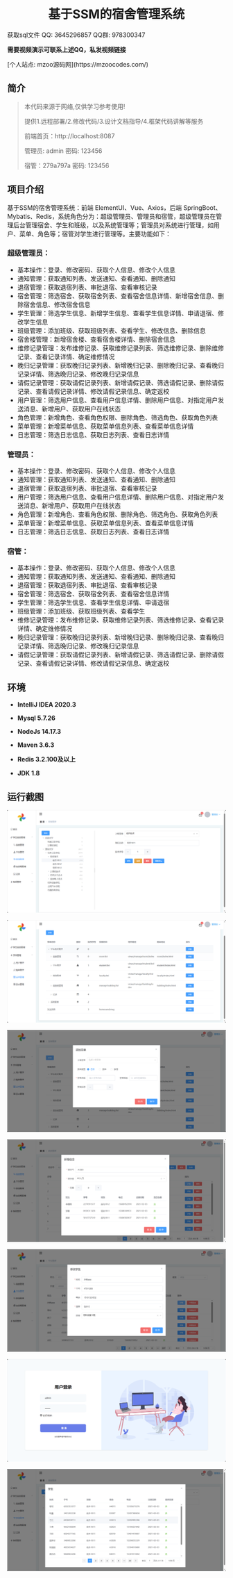 <p><h1 align="center">基于SSM的宿舍管理系统</h1></p>

<p> 获取sql文件 QQ: 3645296857 QQ群: 978300347 </p>
<b> 需要视频演示可联系上述QQ，私发视频链接 </b>

<p> [个人站点: mzoo源码网](https://mzoocodes.com/)</p>

## 简介

> 本代码来源于网络,仅供学习参考使用!
>
> 提供1.远程部署/2.修改代码/3.设计文档指导/4.框架代码讲解等服务
>
> 前端首页：http://localhost:8087
>
> 管理员: admin 密码: 123456
>
> 宿管：279a797a 密码: 123456
>

## 项目介绍

基于SSM的宿舍管理系统：前端 ElementUI、Vue、Axios，后端 SpringBoot、Mybatis、Redis，系统角色分为：超级管理员、管理员和宿管，超级管理员在管理后台管理宿舍、学生和班级，以及系统管理等；管理员对系统进行管理，如用户、菜单、角色等；宿管对学生进行管理等。主要功能如下：

### 超级管理员：

- 基本操作：登录、修改密码、获取个人信息、修改个人信息
- 通知管理：获取通知列表、发送通知、查看通知、删除通知
- 退宿管理：获取退宿列表、审批退宿、查看审核记录
- 宿舍管理：筛选宿舍、获取宿舍列表、查看宿舍信息详情、新增宿舍信息、删除宿舍信息、修改宿舍信息
- 学生管理：筛选学生信息、新增学生信息、查看学生信息详情、申请退宿、修改学生信息
- 班级管理：添加班级、获取班级列表、查看学生、修改信息、删除信息
- 宿舍楼管理：新增宿舍楼、查看宿舍楼详情、删除宿舍信息
- 维修记录管理：发布维修记录、获取维修记录列表、筛选维修记录、删除维修记录、查看记录详情、确定维修情况
- 晚归记录管理：获取晚归记录列表、新增晚归记录、删除晚归记录、查看晚归记录详情、筛选晚归记录、修改晚归记录信息
- 请假记录管理：获取请假记录列表、新增请假记录、筛选请假记录、删除请假记录、查看请假记录详情、修改请假记录信息、确定返校
- 用户管理：筛选用户信息、查看用户信息详情、删除用户信息、对指定用户发送消息、新增用户、获取用户在线状态
- 角色管理：新增角色、查看角色权限、删除角色、筛选角色、获取角色列表
- 菜单管理：新增菜单信息、获取菜单信息列表、查看菜单信息详情
- 日志管理：筛选日志信息、获取日志列表、查看日志详情

### 管理员：

- 基本操作：登录、修改密码、获取个人信息、修改个人信息
- 通知管理：获取通知列表、发送通知、查看通知、删除通知
- 退宿管理：获取退宿列表、审批退宿、查看审核记录
- 用户管理：筛选用户信息、查看用户信息详情、删除用户信息、对指定用户发送消息、新增用户、获取用户在线状态
- 角色管理：新增角色、查看角色权限、删除角色、筛选角色、获取角色列表
- 菜单管理：新增菜单信息、获取菜单信息列表、查看菜单信息详情
- 日志管理：筛选日志信息、获取日志列表、查看日志详情

### 宿管：

- 基本操作：登录、修改密码、获取个人信息、修改个人信息
- 通知管理：获取通知列表、发送通知、查看通知、删除通知
- 退宿管理：获取退宿列表、审批退宿、查看审核记录
- 宿舍管理：筛选宿舍、获取宿舍列表、查看宿舍信息详情
- 学生管理：筛选学生信息、查看学生信息详情、申请退宿
- 班级管理：添加班级、获取班级列表、查看学生
- 维修记录管理：发布维修记录、获取维修记录列表、筛选维修记录、查看记录详情、确定维修情况
- 晚归记录管理：获取晚归记录列表、新增晚归记录、删除晚归记录、查看晚归记录详情、筛选晚归记录、修改晚归记录信息
- 请假记录管理：获取请假记录列表、新增请假记录、筛选请假记录、删除请假记录、查看请假记录详情、修改请假记录信息、确定返校

## 环境

- <b>IntelliJ IDEA 2020.3</b>

- <b>Mysql 5.7.26</b>

- <b>NodeJs 14.17.3</b>

- <b>Maven 3.6.3</b>
  
- <b>Redis 3.2.100及以上</b>

- <b>JDK 1.8</b>


## 运行截图
![](screenshot/1.png)

![](screenshot/2.png)

![](screenshot/3.png)

![](screenshot/4.png)

![](screenshot/5.png)

![](screenshot/6.png)

![](screenshot/7.png)
